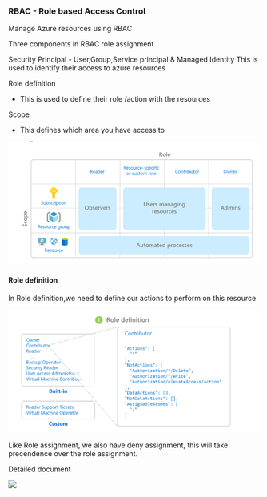 
### RBAC - Role based Access Control

Manage Azure resources using RBAC

Three components in RBAC role assignment

Security Principal - User,Group,Service principal & Managed Identity
  This is used to identify their access to azure resources
  
Role definition
 - This is used to define their role /action with the resources

Scope

- This defines which area you have access to 

![](images/RBAC%20role%20assignment.PNG)

#### Role definition

In Role definition,we need to define our actions to perform on this resource

![Role definition](images/Role%20defination.PNG)

Like Role assignment, we also have deny assignment, this will take precendence over the role assignment.


Detailed document 

![](https://docs.microsoft.com/en-us/azure/role-based-access-control/overview)


